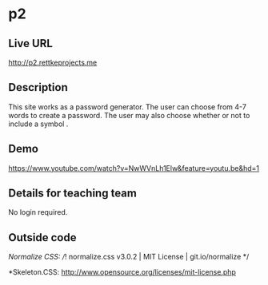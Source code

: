 # p2

## Live URL
<http://p2.rettkeprojects.me>

## Description
This site works as a password generator.  The user can choose from 4-7 words to create a password.  The user may also choose whether or not to include a symbol .

## Demo
<https://www.youtube.com/watch?v=NwWVnLh1Elw&feature=youtu.be&hd=1>

## Details for teaching team
No login required.


## Outside code
*Normalize CSS:  /*! normalize.css v3.0.2 | MIT License | git.io/normalize */

*Skeleton.CSS:  http://www.opensource.org/licenses/mit-license.php
